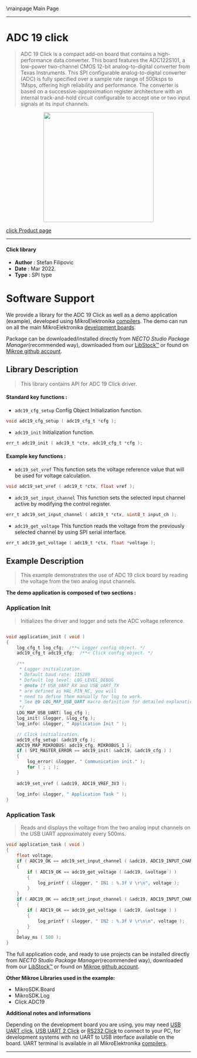 \mainpage Main Page

---
# ADC 19 click

> ADC 19 Click is a compact add-on board that contains a high-performance data converter. This board features the ADC122S101, a low-power two-channel CMOS 12-bit analog-to-digital converter from Texas Instruments. This SPI configurable analog-to-digital converter (ADC) is fully specified over a sample rate range of 500ksps to 1Msps, offering high reliability and performance. The converter is based on a successive-approximation register architecture with an internal track-and-hold circuit configurable to accept one or two input signals at its input channels.

<p align="center">
  <img src="https://download.mikroe.com/images/click_for_ide/adc19_click.png" height=300px>
</p>

[click Product page](https://www.mikroe.com/adc-19-click)

---


#### Click library

- **Author**        : Stefan Filipovic
- **Date**          : Mar 2022.
- **Type**          : SPI type


# Software Support

We provide a library for the ADC 19 Click
as well as a demo application (example), developed using MikroElektronika
[compilers](https://www.mikroe.com/necto-studio).
The demo can run on all the main MikroElektronika [development boards](https://www.mikroe.com/development-boards).

Package can be downloaded/installed directly from *NECTO Studio Package Manager*(recommended way), downloaded from our [LibStock&trade;](https://libstock.mikroe.com) or found on [Mikroe github account](https://github.com/MikroElektronika/mikrosdk_click_v2/tree/master/clicks).

## Library Description

> This library contains API for ADC 19 Click driver.

#### Standard key functions :

- `adc19_cfg_setup` Config Object Initialization function.
```c
void adc19_cfg_setup ( adc19_cfg_t *cfg );
```

- `adc19_init` Initialization function.
```c
err_t adc19_init ( adc19_t *ctx, adc19_cfg_t *cfg );
```

#### Example key functions :

- `adc19_set_vref` This function sets the voltage reference value that will be used for voltage calculation.
```c
void adc19_set_vref ( adc19_t *ctx, float vref );
```

- `adc19_set_input_channel` This function sets the selected input channel active by modifying the control register.
```c
err_t adc19_set_input_channel ( adc19_t *ctx, uint8_t input_ch );
```

- `adc19_get_voltage` This function reads the voltage from the previously selected channel by using SPI serial interface.
```c
err_t adc19_get_voltage ( adc19_t *ctx, float *voltage );
```

## Example Description

> This example demonstrates the use of ADC 19 click board by reading the voltage from the two analog input channels.

**The demo application is composed of two sections :**

### Application Init

> Initializes the driver and logger and sets the ADC voltage reference.

```c

void application_init ( void )
{
    log_cfg_t log_cfg;  /**< Logger config object. */
    adc19_cfg_t adc19_cfg;  /**< Click config object. */

    /** 
     * Logger initialization.
     * Default baud rate: 115200
     * Default log level: LOG_LEVEL_DEBUG
     * @note If USB_UART_RX and USB_UART_TX 
     * are defined as HAL_PIN_NC, you will 
     * need to define them manually for log to work. 
     * See @b LOG_MAP_USB_UART macro definition for detailed explanation.
     */
    LOG_MAP_USB_UART( log_cfg );
    log_init( &logger, &log_cfg );
    log_info( &logger, " Application Init " );

    // Click initialization.
    adc19_cfg_setup( &adc19_cfg );
    ADC19_MAP_MIKROBUS( adc19_cfg, MIKROBUS_1 );
    if ( SPI_MASTER_ERROR == adc19_init( &adc19, &adc19_cfg ) )
    {
        log_error( &logger, " Communication init." );
        for ( ; ; );
    }
    
    adc19_set_vref ( &adc19, ADC19_VREF_3V3 );
    
    log_info( &logger, " Application Task " );
}

```

### Application Task

> Reads and displays the voltage from the two analog input channels on the USB UART approximately every 500ms.

```c
void application_task ( void )
{
    float voltage;
    if ( ADC19_OK == adc19_set_input_channel ( &adc19, ADC19_INPUT_CHANNEL_1 ) )
    {
        if ( ADC19_OK == adc19_get_voltage ( &adc19, &voltage ) )
        {
            log_printf ( &logger, " IN1 : %.3f V \r\n", voltage );
        }
    }
    if ( ADC19_OK == adc19_set_input_channel ( &adc19, ADC19_INPUT_CHANNEL_2 ) )
    {
        if ( ADC19_OK == adc19_get_voltage ( &adc19, &voltage ) )
        {
            log_printf ( &logger, " IN2 : %.3f V \r\n\n", voltage );
        }
    }
    Delay_ms ( 500 );
}
```

The full application code, and ready to use projects can be installed directly from *NECTO Studio Package Manager*(recommended way), downloaded from our [LibStock&trade;](https://libstock.mikroe.com) or found on [Mikroe github account](https://github.com/MikroElektronika/mikrosdk_click_v2/tree/master/clicks).

**Other Mikroe Libraries used in the example:**

- MikroSDK.Board
- MikroSDK.Log
- Click.ADC19

**Additional notes and informations**

Depending on the development board you are using, you may need
[USB UART click](https://www.mikroe.com/usb-uart-click),
[USB UART 2 Click](https://www.mikroe.com/usb-uart-2-click) or
[RS232 Click](https://www.mikroe.com/rs232-click) to connect to your PC, for
development systems with no UART to USB interface available on the board. UART
terminal is available in all MikroElektronika
[compilers](https://shop.mikroe.com/compilers).

---
